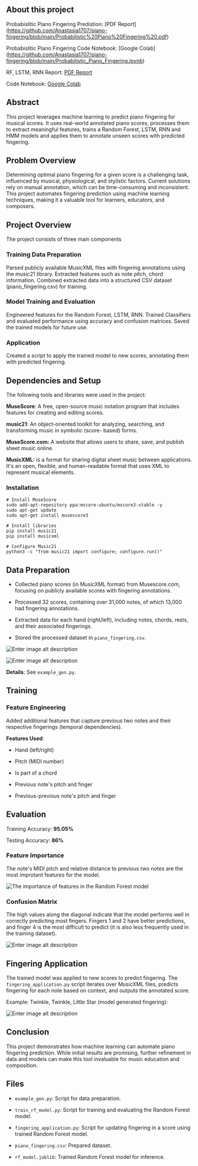 ## About this project

Probabislitic Piano Fingering Predistion: [PDF Report] (https://github.com/Anastasia1707/piano-fingering/blob/main/Probabilistic%20Piano%20Fingering%20.pdf)

Probabislitic Piano Fingering Code Notebook: [Google Colab] (https://github.com/Anastasia1707/piano-fingering/blob/main/Probabilistic_Piano_Fingering.ipynb)

RF, LSTM, RNN Report: [PDF Report](https://github.com/Anastasia1707/piano-fingering/blob/main/Predicting%20Piano%20Fingering.pdf)

Code Notebook: [Google Colab](https://github.com/Anastasia1707/piano-fingering/blob/main/PianoFingering.ipynb)



## Abstract

This project leverages machine learning to predict piano fingering for musical scores. It uses real-world annotated piano scores, processes them to extract meaningful features, trains a Random Forest, LSTM, RNN and HMM models and applies them to annotate unseen scores with predicted fingering.



## Problem Overview

Determining optimal piano fingering for a given score is a challenging task, influenced by musical, physiological, and stylistic factors. Current solutions rely on manual annotation, which can be time-consuming and inconsistent. This project automates fingering prediction using machine learning techniques, making it a valuable tool for learners, educators, and composers.


## Project Overview

The project consists of three main components

### Training Data Preparation

Parsed publicly available MusicXML files with fingering annotations using the music21 library. Extracted features such as note pitch, chord information. Combined extracted data into a structured CSV dataset (piano_fingering.csv) for training.

### Model Training and Evaluation

Engineered features for the Random Forest, LSTM, RNN. Trained Classifiers and evaluated performance using accuracy and confusion matrices. Saved the trained models for future use.

### Application

Created a script to apply the trained model to new scores, annotating them with predicted fingering.


## Dependencies and Setup

The following tools and libraries were used in the project:

**MuseScore**: A free, open-source music notation program that includes features for creating and editing scores.

**music21**: An object-oriented toolkit for analyzing, searching, and transforming music in symbolic (score- based) forms.

**MuseScore.com:** A website that allows users to share, save, and publish sheet music online.

**MusicXML:** is a format for sharing digital sheet music between applications. It's an open, flexible, and human-readable format that uses XML to represent musical elements. 


### Installation

```shell
# Install MuseScore
sudo add-apt-repository ppa:mscore-ubuntu/mscore3-stable -y
sudo apt-get update
sudo apt-get install musescore3

# Install libraries
pip install music21
pip install musicxml

# Configure Music21
python3 -c "from music21 import configure; configure.run()"
```


## Data Preparation

- Collected piano scores (in MusicXML format) from Musescore.com, focusing on publicly available scores with fingering annotations.

- Processed 32 scores, containing over 31,000 notes, of which 13,000 had fingering annotations.

- Extracted data for each hand (right/left), including notes, chords, rests, and their associated fingerings.

- Stored the processed dataset in `piano_fingering.csv`.

![Enter image alt description](img/finger_dist.png)

![Enter image alt description](img/pitch_dist.png)

**Details**: See `example_gen.py`.



## Training

### Feature Engineering
 Added additional features that capture previous two notes and their respective fingerings (temporal dependencies).

**Features Used**:

- Hand (left/right)

- Pitch (MIDI number)

- Is part of a chord

- Previous note's pitch and finger

- Previous-previous note's pitch and finger





## Evaluation

Training Accuracy: **95.05%**

Testing Accuracy: **86%**

### Feature Importance
The note's MIDI pitch and relative distance to previous two notes are the most improtant features for the model.

![The importance of features in the Random Forest model](img/importances.png)

### Confusion Matrix

The high values along the diagonal indicate that the model performs well in correctly predicting most fingers. Fingers 1 and 2 have better predictions, and finger 4 is the most difficult to predict (it is also less frequently used in the training dataset). 

![Enter image alt description](img/cm.png)



## **Fingering Application**

The trained model was applied to new scores to predict fingering. The `fingering_application.py` script iterates over MusicXML files, predicts fingering for each note based on context, and outputs the annotated score.

Example: Twinkle, Twinkle, Little Star (model generated fingering):

![Enter image alt description](img/twinkle_with_fingering.png)



## **Conclusion**

This project demonstrates how machine learning can automate piano fingering prediction. While initial results are promising, further refinement in data and models can make this tool invaluable for music education and composition.



## **Files**

- `example_gen.py`: Script for data preparation.

- `train_rf_model.py`: Script for training and evaluating the Random Forest model.

- `fingering_application.py`: Script for updating fingering in a score using trained Random Forest model.

- `piano_fingering.csv`: Prepared dataset.

- `rf_model.joblib`: Trained Random Forest model for inference.
